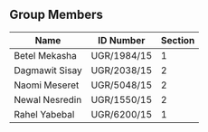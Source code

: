 ## Group Members

| Name              | ID Number     | Section |
|-------------------|---------------|---------|
| Betel Mekasha     | UGR/1984/15   | 1       |
| Dagmawit Sisay    | UGR/2038/15   | 2       |
| Naomi Meseret     | UGR/5048/15   | 2       |
| Newal Nesredin    | UGR/1550/15   | 2       |
| Rahel Yabebal     | UGR/6200/15   | 1       |
